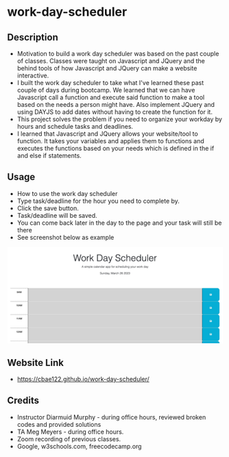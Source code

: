 # work-day-scheduler

## Description
- Motivation to build a work day scheduler was based on the past couple of classes. Classes were taught on Javascript and JQuery and the behind tools of how Javascript and JQuery can make a website interactive.
- I built the work day scheduler to take what I've learned these past couple of days during bootcamp. We learned that we can have Javascript call a function and execute said function to make a tool based on the needs a person might have. Also implement JQuery and using DAYJS to add dates without having to create the function for it.
- This project solves the problem if you need to organize your workday by hours and schedule tasks and deadlines.
- I learned that Javascript and JQuery allows your website/tool to function. It takes your variables and applies them to functions and executes the functions based on your needs which is defined in the if and else if statements.

## Usage
- How to use the work day scheduler
- Type task/deadline for the hour you need to complete by.
- Click the save button.
- Task/deadline will be saved.
- You can come back later in the day to the page and your task will still be there
- See screenshot below as example

![work day scheduler.](/Image%203-26-23%20at%204.29%20PM.jpg)

## Website Link
- https://cbae122.github.io/work-day-scheduler/

## Credits
- Instructor Diarmuid Murphy - during office hours, reviewed broken codes and provided solutions 
- TA Meg Meyers - during office hours.
- Zoom recording of previous classes.
- Google, w3schools.com, freecodecamp.org
